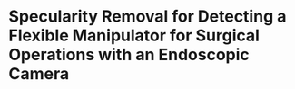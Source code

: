 # Specularity Removal for Detecting a Flexible Manipulator for Surgical Operations with an Endoscopic Camera


